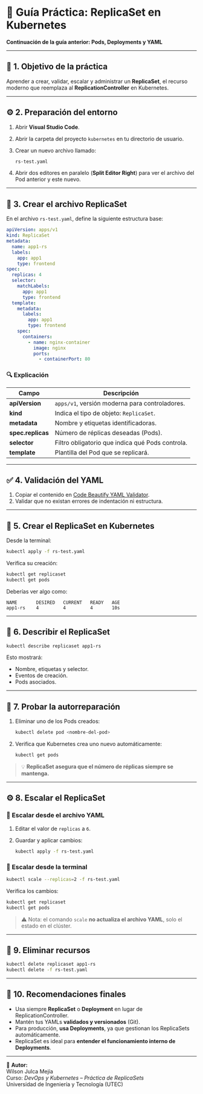 # 🧩 Guía Práctica: ReplicaSet en Kubernetes

**Continuación de la guía anterior: Pods, Deployments y YAML**

---

## 🎯 1. Objetivo de la práctica

Aprender a crear, validar, escalar y administrar un **ReplicaSet**, el recurso moderno que reemplaza al **ReplicationController** en Kubernetes.

---

## ⚙️ 2. Preparación del entorno

1. Abrir **Visual Studio Code**.
2. Abrir la carpeta del proyecto `kubernetes` en tu directorio de usuario.
3. Crear un nuevo archivo llamado:

   ```bash
   rs-test.yaml
   ```
4. Abrir dos editores en paralelo (**Split Editor Right**) para ver el archivo del Pod anterior y este nuevo.

---

## 📘 3. Crear el archivo ReplicaSet

En el archivo `rs-test.yaml`, define la siguiente estructura base:

```yaml
apiVersion: apps/v1
kind: ReplicaSet
metadata:
  name: app1-rs
  labels:
    app: app1
    type: frontend
spec:
  replicas: 4
  selector:
    matchLabels:
      app: app1
      type: frontend
  template:
    metadata:
      labels:
        app: app1
        type: frontend
    spec:
      containers:
        - name: nginx-container
          image: nginx
          ports:
            - containerPort: 80
```

### 🔍 Explicación

| Campo | Descripción |
|-------|--------------|
| **apiVersion** | `apps/v1`, versión moderna para controladores. |
| **kind** | Indica el tipo de objeto: `ReplicaSet`. |
| **metadata** | Nombre y etiquetas identificadoras. |
| **spec.replicas** | Número de réplicas deseadas (Pods). |
| **selector** | Filtro obligatorio que indica qué Pods controla. |
| **template** | Plantilla del Pod que se replicará. |

---

## ✅ 4. Validación del YAML

1. Copiar el contenido en [Code Beautify YAML Validator](https://codebeautify.org/yaml-validator).
2. Validar que no existan errores de indentación ni estructura.

---

## 🚀 5. Crear el ReplicaSet en Kubernetes

Desde la terminal:

```bash
kubectl apply -f rs-test.yaml
```

Verifica su creación:

```bash
kubectl get replicaset
kubectl get pods
```

Deberías ver algo como:

```
NAME       DESIRED   CURRENT   READY   AGE
app1-rs    4         4         4       10s
```

---

## 🔎 6. Describir el ReplicaSet

```bash
kubectl describe replicaset app1-rs
```

Esto mostrará:
- Nombre, etiquetas y selector.
- Eventos de creación.
- Pods asociados.

---

## 🔄 7. Probar la autorreparación

1. Eliminar uno de los Pods creados:

   ```bash
   kubectl delete pod <nombre-del-pod>
   ```

2. Verifica que Kubernetes crea uno nuevo automáticamente:

   ```bash
   kubectl get pods
   ```

> 💡 **ReplicaSet asegura que el número de réplicas siempre se mantenga.**

---

## ⚙️ 8. Escalar el ReplicaSet

### 🔼 Escalar desde el archivo YAML

1. Editar el valor de `replicas` a `6`.
2. Guardar y aplicar cambios:

   ```bash
   kubectl apply -f rs-test.yaml
   ```

### 🔽 Escalar desde la terminal

```bash
kubectl scale --replicas=2 -f rs-test.yaml
```

Verifica los cambios:

```bash
kubectl get replicaset
kubectl get pods
```

> ⚠️ Nota: el comando `scale` **no actualiza el archivo YAML**, solo el estado en el clúster.

---

## 🧹 9. Eliminar recursos

```bash
kubectl delete replicaset app1-rs
kubectl delete -f rs-test.yaml
```

---

## 🧠 10. Recomendaciones finales

- Usa siempre **ReplicaSet** o **Deployment** en lugar de ReplicationController.  
- Mantén tus YAMLs **validados y versionados** (Git).  
- Para producción, **usa Deployments**, ya que gestionan los ReplicaSets automáticamente.  
- ReplicaSet es ideal para **entender el funcionamiento interno de Deployments**.

---

📘 **Autor:**  
Wilson Julca Mejía  
Curso: *DevOps y Kubernetes – Práctica de ReplicaSets*  
Universidad de Ingeniería y Tecnología (UTEC)
